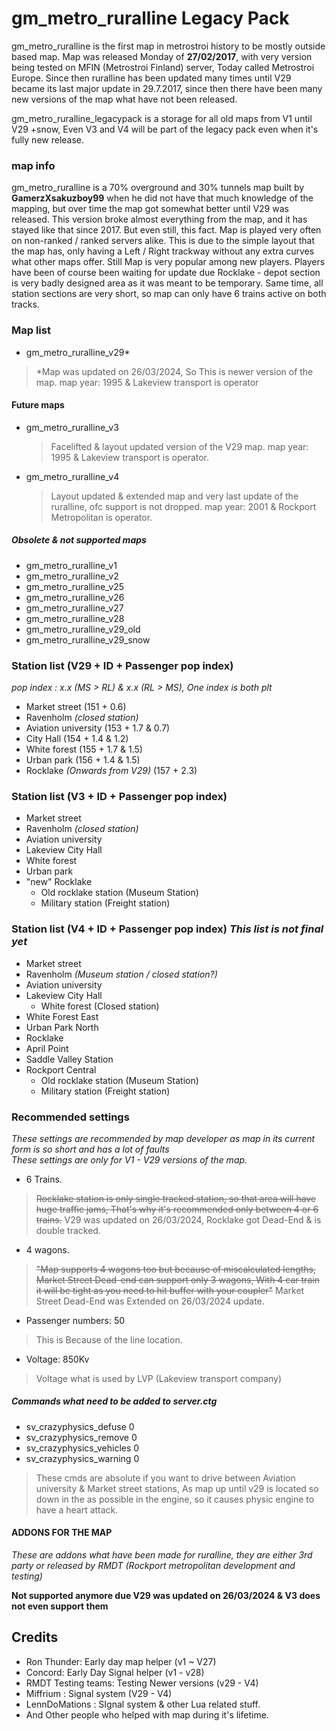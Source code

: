 # gm_metro_ruralline Legacy Pack
gm_metro_ruralline is the first map in metrostroi history to be mostly outside based map. Map was released Monday of **27/02/2017**, with very version being tested on MFIN (Metrostroi Finland) server, Today called Metrostroi Europe.
Since then ruralline has been updated many times until V29 became its last major update in 29.7.2017, since then there have been many new versions of the map what have not been released.

gm_metro_ruralline_legacypack is a storage for all old maps from V1 until V29 +snow, Even V3 and V4 will be part of the legacy pack even when it's fully new release.


### map info
gm_metro_ruralline is a 70% overground and 30% tunnels map built by **GamerzXsakuzboy99** when he did not have that much knowledge of the mapping, but over time the map got somewhat better until V29 was released.
This version broke almost everything from the map, and it has stayed like that since 2017. But even still, this fact. Map is played very often on non-ranked / ranked servers alike.
This is due to the simple layout that the map has, only having a Left / Right trackway without any extra curves what other maps offer. Still Map is very popular among new players.
Players have been of course been waiting for update due Rocklake - depot section is very badly designed area as it was meant to be temporary. Same time, all station sections are very short, so map can only have 6 trains active on both tracks.

### Map list
- gm_metro_ruralline_v29*
> *Map was updated on 26/03/2024, So This is newer version of the map.
> map year: 1995 & Lakeview transport is operator

#### Future maps
- gm_metro_ruralline_v3
   > Facelifted & layout updated version of the V29 map.
   > map year: 1995 & Lakeview transport is operator.
- gm_metro_ruralline_v4
   > Layout updated & extended map and very last update of the ruralline, ofc support is not dropped.
   > map year: 2001 & Rockport Metropolitan is operator.

##### Obsolete & not supported maps
- gm_metro_ruralline_v1
- gm_metro_ruralline_v2
- gm_metro_ruralline_v25
- gm_metro_ruralline_v26
- gm_metro_ruralline_v27
- gm_metro_ruralline_v28
- gm_metro_ruralline_v29_old
- gm_metro_ruralline_v29_snow

### Station list (V29 + ID + Passenger pop index)
*pop index : x.x (MS > RL) & x.x (RL > MS), One index is both plt*
- Market street  (151 + 0.6)
- Ravenholm *(closed station)*
- Aviation university (153 + 1.7 & 0.7)
- City Hall (154 + 1.4 & 1.2)
- White forest (155 + 1.7 & 1.5)
- Urban park (156 + 1.4 & 1.5)
- Rocklake *(Onwards from V29)* (157 + 2.3)

### Station list (V3 + ID + Passenger pop index)
- Market street
- Ravenholm *(closed station)*
- Aviation university 
- Lakeview City Hall
- White forest
- Urban park
- "new" Rocklake
    - Old rocklake station (Museum Station)
    - Military station (Freight station)

### Station list (V4 + ID + Passenger pop index) *This list is not final yet*
- Market street
- Ravenholm *(Museum station / closed station?)*
- Aviation university
- Lakeview City Hall
    - White forest (Closed station)
- White Forest East
- Urban Park North
- Rocklake
- April Point
- Saddle Valley Station
- Rockport Central
    - Old rocklake station (Museum Station)
    - Military station (Freight station)

### Recommended settings
*These settings are recommended by map developer as map in its current form is so short and has a lot of faults*<br>
*These settings are only for V1 - V29 versions of the map.*
- 6 Trains.
> ~~Rocklake station is only single tracked station, so that area will have huge traffic jams, That's why it's recommended only between 4 or 6 trains.~~
> V29 was updated on 26/03/2024, Rocklake got Dead-End & is double tracked.
- 4 wagons.
> ~~"Map supports 4 wagons too but because of miscalculated lengths, Market Street Dead-end can support only 3 wagons, With 4 car train it will be tight as you need to hit buffer with your coupler"~~
> Market Street Dead-End was Extended on 26/03/2024 update.
- Passenger numbers: 50
> This is Because of the line location.
- Voltage: 850Kv
> Voltage what is used by LVP (Lakeview transport company)

##### Commands what need to be added to server.ctg
- sv_crazyphysics_defuse 0
- sv_crazyphysics_remove 0
- sv_crazyphysics_vehicles 0
- sv_crazyphysics_warning 0
> These cmds are absolute if you want to drive between Aviation university & Market street stations, As map up until v29 is located so down in the as possible in the engine, so it causes physic engine to have a heart attack.

#### ADDONS FOR THE MAP
*These are addons what have been made for ruralline, they are either 3rd party or released by RMDT (Rockport metropolitan development and testing)*

**Not supported anymore due V29 was updated on 26/03/2024 & V3 does not even support them**


## Credits
- Ron Thunder:  Early day map helper (v1 ~ V27)
- Concord: Early Day Signal helper (v1 - v28)
- RMDT Testing teams:  Testing Newer versions (v29 - V4)
- Miffrium : Signal system (V29 - V4)
- LennDoMations : SIgnal system & other Lua related stuff.
- And Other people who helped with map during it's lifetime.
